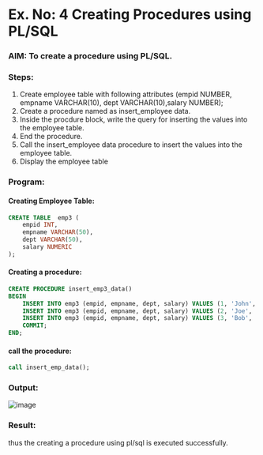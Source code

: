# Ex. No: 4 Creating Procedures using PL/SQL

### AIM: To create a procedure using PL/SQL.

### Steps:
1. Create employee table with following attributes (empid NUMBER, empname VARCHAR(10), dept VARCHAR(10),salary NUMBER);
2. Create a procedure named as insert_employee data.
3. Inside the procdure block, write the query for inserting the values into the employee table.
4. End the procedure.
5. Call the insert_employee data procedure to insert the values into the employee table.
6. Display the employee table

### Program:
#### Creating Employee Table:
```sql
CREATE TABLE  emp3 (
    empid INT,
    empname VARCHAR(50),
    dept VARCHAR(50),
    salary NUMERIC
);
```
#### Creating a procedure:
```sql
CREATE PROCEDURE insert_emp3_data()
BEGIN
    INSERT INTO emp3 (empid, empname, dept, salary) VALUES (1, 'John', 'HR', 50000);
    INSERT INTO emp3 (empid, empname, dept, salary) VALUES (2, 'Joe', 'IT', 60000);
    INSERT INTO emp3 (empid, empname, dept, salary) VALUES (3, 'Bob', 'Finance', 55000);
    COMMIT;
END;
```
#### call the procedure:
```sql
call insert_emp_data();
```
### Output:
![image](https://github.com/Sabariakash22009103/Ex-No-4-Creating-Procedures-using-PL-SQL/assets/119390227/2086f1f4-e9ba-44ea-ab2e-e41aa18413d2)

### Result:
thus the creating a procedure using pl/sql is executed successfully.
